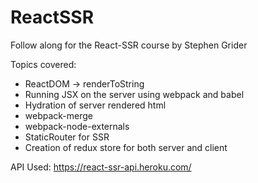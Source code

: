 # ReactSSR
Follow along for the React-SSR course by Stephen Grider

Topics covered:
* ReactDOM -> renderToString
* Running JSX on the server using webpack and babel
* Hydration of server rendered html
* webpack-merge
* webpack-node-externals
* StaticRouter for SSR
* Creation of redux store for both server and client


API Used: https://react-ssr-api.heroku.com/